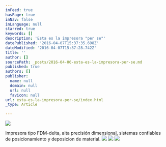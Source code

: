 ```yaml
---
inFeed: true
hasPage: true
inNav: false
inLanguage: null
starred: true
keywords: []
description: 'Esta es la impresora "per se"'
datePublished: '2016-04-07T15:37:35.698Z'
dateModified: '2016-04-07T15:37:28.742Z'
title: ''
author: []
sourcePath: _posts/2016-04-06-esta-es-la-impresora-per-se.md
published: true
authors: []
publisher:
  name: null
  domain: null
  url: null
  favicon: null
url: esta-es-la-impresora-per-se/index.html
_type: Article

---
```

![](https://the-grid-user-content.s3-us-west-2.amazonaws.com/3bc9bd95-4d91-4981-ac09-d692a55f5982.jpg)

Impresora tipo FDM-delta, alta precisión dimensional, sistemas confiables de posicionamiento y deposicion de material.
![](https://the-grid-user-content.s3-us-west-2.amazonaws.com/173b3f07-0045-4993-bdc2-707d2a57d589.jpg)
![](https://the-grid-user-content.s3-us-west-2.amazonaws.com/08e6ae02-0fd0-4374-bf78-8f7203d2e854.jpg)
![](https://the-grid-user-content.s3-us-west-2.amazonaws.com/086bc8b7-658c-4fe4-a05f-1c13a897da23.jpg)